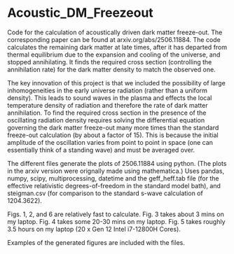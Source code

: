 # Acoustic_DM_Freezeout
Code for the calculation of acoustically driven dark matter freeze-out. The corresponding paper can be found at arxiv.org/abs/2506.11884.
The code calculates the remaining dark matter at late times, after it has departed from thermal equilibrium due to the expansion and cooling of the universe, and stopped annihilating. It finds the required cross section (controlling the annihilation rate) for the dark matter density to match the observed one.

The key innovation of this project is that we included the possibility of large inhomogeneities in the early universe radiation (rather than a uniform density). This leads to sound waves in the plasma and effects the local temperature density of radiation and therefore the rate of dark matter annihilation. To find the required cross section in the presence of the oscillating radiation density requires solving the differential equation governing the dark matter freeze-out many more times than the standard freeze-out calculation (by about a factor of 15). This is because the initial amplitude of the oscillation varies from point to point in space (one can essentially think of a standing wave) and must be averaged over.

The different files generate the plots of 2506.11884 using python. (The plots in the arxiv version were orignally made using mathematica.) 
Uses pandas, numpy, scipy, multiprocessing, datetime and the geff_heff.tab file (for the effective relativistic degrees-of-freedom in the standard model bath), and steigman.csv (for comparison to the standard s-wave calculation of 1204.3622).

Figs. 1, 2, and 6 are relatively fast to calculate.
Fig. 3 takes about 3 mins on my laptop.
Fig. 4 takes some 20-30 mins on my laptop.
Fig. 5 takes roughly 3.5 hours on my laptop (20 x Gen 12 Intel i7-12800H Cores).

Examples of the generated figures are included with the files.
